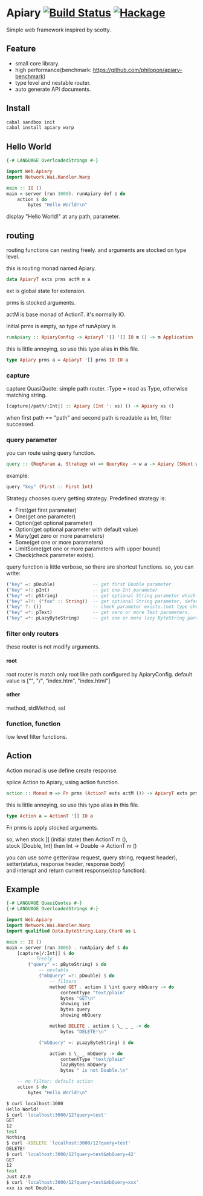 Apiary [![Build Status](https://travis-ci.org/philopon/apiary.svg?branch=master)](https://travis-ci.org/philopon/apiary) [![Hackage](https://budueba.com/hackage/apiary)](https://hackage.haskell.org/package/apiary)
====

Simple web framework inspired by scotty.

Feature
----
* small core library.
* high performance(benchmark: https://github.com/philopon/apiary-benchmark)
* type level and nestable router.
* auto generate API documents.

Install
----
```bash
cabal sandbox init
cabal install apiary warp
```

Hello World
----
```haskell
{-# LANGUAGE OverloadedStrings #-}

import Web.Apiary
import Network.Wai.Handler.Warp

main :: IO ()
main = server (run 3000). runApiary def $ do
    action $ do
        bytes "Hello World!\n"
```
display "Hello World!" at any path, parameter.

routing
----
routing functions can nesting freely. and arguments are stocked on type level.

this is routing monad named Apiary.

```haskell
data ApiaryT exts prms actM m a
```

ext is global state for extension.

prms is stocked arguments.

actM is base monad of ActionT. it's normally IO.

initial prms is empty, so type of runApiary is

```haskell
runApiary :: ApiaryConfig -> ApiaryT '[] '[] IO m () -> m Application
```

this is little annoying, so use this type alias in this file.

```haskell
type Apiary prms a = ApiaryT '[] prms IO IO a
```

### capture

capture QuasiQuote: simple path router. :Type = read as Type, otherwise matching string.

```haskell
[capture|/path/:Int|] :: Apiary (Int ': xs) () -> Apiary xs ()
```

when first path == "path" and second path is readable as Int, filter successed.

### query parameter

you can route using query function.

```haskell
query :: (ReqParam a, Strategy w) => QueryKey -> w a -> Apiary (SNext w prms a) () -> Apiary  prms ()
```

example:

```haskell
query "key" (First :: First Int)
```

Strategy chooses query getting strategy. Predefined strategy is:

* First(get first parameter)
* One(get one parameter)
* Option(get optional parameter)
* Option(get optional parameter with default value)
* Many(get zero or more parameters)
* Some(get one or more parameters)
* LimitSome(get one or more parameters with upper bound)
* Check(check parameter exists).

query function is little verbose, so there are shortcut functions. so, you can write:

```haskell
("key" =: pDouble)              -- get first Double parameter
("key" =!: pInt)                -- get one Int parameter
("key" =?: pString)             -- get optional String parameter which can ommit value.
("key" =?!: ("foo" :: String))  -- get optional String parameter, default value is "foo".
("key" ?: ())                   -- check parameter exists.(not type checked)
("key" =*: pText)               -- get zero or more Text parameters.
("key" =*: pLazyByteString)     -- get one or more lazy ByteString parameters.
```

### filter only routers
these router is not modify arguments.

#### root
root router is match only root like path configured by ApiaryConfig. 
default value is ["", "/", "index.htm", "index.html"]

#### other
method, stdMethod, ssl

### function, function
low level filter functions.

Action
----
Action monad is use define create response.

splice Action to Apiary, using action function.

```haskell
action :: Monad m => Fn prms (ActionT exts actM ()) -> ApiaryT exts prms actM m () 
```

this is little annoying, so use this type alias in this file.

```haskell
type Action a = ActionT '[] IO a
```

Fn prms is apply stocked arguments.

so, when stock \[\] (initlal state) then ActionT m (),  
stock [Double, Int]      then Int -> Double -> ActionT m ()

you can use some getter(raw request, query string, request header),  
setter(status, response header, response body)  
and interupt and return current response(stop function).

Example
----
```haskell
{-# LANGUAGE QuasiQuotes #-}
{-# LANGUAGE OverloadedStrings #-}

import Web.Apiary
import Network.Wai.Handler.Warp
import qualified Data.ByteString.Lazy.Char8 as L

main :: IO ()
main = server (run 3000) . runApiary def $ do
    [capture|/:Int|] $ do
        -- freely
        ("query" =: pByteString) $ do
            -- nestable
            ("mbQuery" =?: pDouble) $ do
                -- filters
                method GET . action $ \int query mbQuery -> do
                    contentType "text/plain"
                    bytes "GET\n"
                    showing int
                    bytes query
                    showing mbQuery

                method DELETE . action $ \_ _ _ -> do
                    bytes "DELETE!\n"

            ("mbQuery" =: pLazyByteString) $ do

                action $ \_ _ mbQuery -> do
                    contentType "text/plain"
                    lazyBytes mbQuery
                    bytes " is not Double.\n"

    -- no filter: default action
    action $ do
        bytes "Hello World!\n"
```

```bash
$ curl localhost:3000
Hello World!
$ curl 'localhost:3000/12?query=test'
GET
12
test
Nothing
$ curl -XDELETE 'localhost:3000/12?query=test'
DELETE!
$ curl 'localhost:3000/12?query=test&mbQuery=42'
GET
12
test
Just 42.0
$ curl 'localhost:3000/12?query=test&mbQuery=xxx'
xxx is not Double.
```
